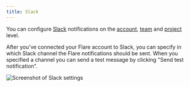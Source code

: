 ```yaml
---
title: Slack
---
```


You can configure [Slack](https://slack.com) notifications on the [account](/docs/configuring-notifications#on-the-account-level), [team](/docs/configuring-notifications#on-the-team-level) and [project](/docs/configuring-notifications#on-the-project-level) level. 

After you've connected your Flare account to Slack, you can specify in which Slack channel the Flare notifications should be sent. When you specified a channel you can send a test message by clicking "Send test notification".

![Screenshot of Slack settings](/images/docs/slack-settings.png)
